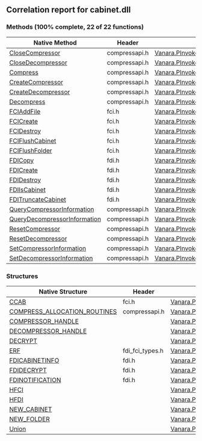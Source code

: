 ## Correlation report for cabinet.dll  
### Methods (100% complete, 22 of 22 functions)  
Native Method | Header | Managed Method  
--- | --- | ---  
[CloseCompressor](https://www.google.com/search?num=5&q=CloseCompressor+site%3Adocs.microsoft.com) | compressapi.h | [Vanara.PInvoke.Cabinet.CloseCompressor](https://github.com/dahall/Vanara/search?l=C%23&q=CloseCompressor)  
[CloseDecompressor](https://www.google.com/search?num=5&q=CloseDecompressor+site%3Adocs.microsoft.com) | compressapi.h | [Vanara.PInvoke.Cabinet.CloseDecompressor](https://github.com/dahall/Vanara/search?l=C%23&q=CloseDecompressor)  
[Compress](https://www.google.com/search?num=5&q=Compress+site%3Adocs.microsoft.com) | compressapi.h | [Vanara.PInvoke.Cabinet.Compress](https://github.com/dahall/Vanara/search?l=C%23&q=Compress)  
[CreateCompressor](https://www.google.com/search?num=5&q=CreateCompressor+site%3Adocs.microsoft.com) | compressapi.h | [Vanara.PInvoke.Cabinet.CreateCompressor](https://github.com/dahall/Vanara/search?l=C%23&q=CreateCompressor)  
[CreateDecompressor](https://www.google.com/search?num=5&q=CreateDecompressor+site%3Adocs.microsoft.com) | compressapi.h | [Vanara.PInvoke.Cabinet.CreateDecompressor](https://github.com/dahall/Vanara/search?l=C%23&q=CreateDecompressor)  
[Decompress](https://www.google.com/search?num=5&q=Decompress+site%3Adocs.microsoft.com) | compressapi.h | [Vanara.PInvoke.Cabinet.Decompress](https://github.com/dahall/Vanara/search?l=C%23&q=Decompress)  
[FCIAddFile](https://www.google.com/search?num=5&q=FCIAddFile+site%3Adocs.microsoft.com) | fci.h | [Vanara.PInvoke.Cabinet.FCIAddFile](https://github.com/dahall/Vanara/search?l=C%23&q=FCIAddFile)  
[FCICreate](https://www.google.com/search?num=5&q=FCICreate+site%3Adocs.microsoft.com) | fci.h | [Vanara.PInvoke.Cabinet.FCICreate](https://github.com/dahall/Vanara/search?l=C%23&q=FCICreate)  
[FCIDestroy](https://www.google.com/search?num=5&q=FCIDestroy+site%3Adocs.microsoft.com) | fci.h | [Vanara.PInvoke.Cabinet.FCIDestroy](https://github.com/dahall/Vanara/search?l=C%23&q=FCIDestroy)  
[FCIFlushCabinet](https://www.google.com/search?num=5&q=FCIFlushCabinet+site%3Adocs.microsoft.com) | fci.h | [Vanara.PInvoke.Cabinet.FCIFlushCabinet](https://github.com/dahall/Vanara/search?l=C%23&q=FCIFlushCabinet)  
[FCIFlushFolder](https://www.google.com/search?num=5&q=FCIFlushFolder+site%3Adocs.microsoft.com) | fci.h | [Vanara.PInvoke.Cabinet.FCIFlushFolder](https://github.com/dahall/Vanara/search?l=C%23&q=FCIFlushFolder)  
[FDICopy](https://www.google.com/search?num=5&q=FDICopy+site%3Adocs.microsoft.com) | fdi.h | [Vanara.PInvoke.Cabinet.FDICopy](https://github.com/dahall/Vanara/search?l=C%23&q=FDICopy)  
[FDICreate](https://www.google.com/search?num=5&q=FDICreate+site%3Adocs.microsoft.com) | fdi.h | [Vanara.PInvoke.Cabinet.FDICreate](https://github.com/dahall/Vanara/search?l=C%23&q=FDICreate)  
[FDIDestroy](https://www.google.com/search?num=5&q=FDIDestroy+site%3Adocs.microsoft.com) | fdi.h | [Vanara.PInvoke.Cabinet.FDIDestroy](https://github.com/dahall/Vanara/search?l=C%23&q=FDIDestroy)  
[FDIIsCabinet](https://www.google.com/search?num=5&q=FDIIsCabinet+site%3Adocs.microsoft.com) | fdi.h | [Vanara.PInvoke.Cabinet.FDIIsCabinet](https://github.com/dahall/Vanara/search?l=C%23&q=FDIIsCabinet)  
[FDITruncateCabinet](https://www.google.com/search?num=5&q=FDITruncateCabinet+site%3Adocs.microsoft.com) | fdi.h | [Vanara.PInvoke.Cabinet.FDITruncateCabinet](https://github.com/dahall/Vanara/search?l=C%23&q=FDITruncateCabinet)  
[QueryCompressorInformation](https://www.google.com/search?num=5&q=QueryCompressorInformation+site%3Adocs.microsoft.com) | compressapi.h | [Vanara.PInvoke.Cabinet.QueryCompressorInformation](https://github.com/dahall/Vanara/search?l=C%23&q=QueryCompressorInformation)  
[QueryDecompressorInformation](https://www.google.com/search?num=5&q=QueryDecompressorInformation+site%3Adocs.microsoft.com) | compressapi.h | [Vanara.PInvoke.Cabinet.QueryDecompressorInformation](https://github.com/dahall/Vanara/search?l=C%23&q=QueryDecompressorInformation)  
[ResetCompressor](https://www.google.com/search?num=5&q=ResetCompressor+site%3Adocs.microsoft.com) | compressapi.h | [Vanara.PInvoke.Cabinet.ResetCompressor](https://github.com/dahall/Vanara/search?l=C%23&q=ResetCompressor)  
[ResetDecompressor](https://www.google.com/search?num=5&q=ResetDecompressor+site%3Adocs.microsoft.com) | compressapi.h | [Vanara.PInvoke.Cabinet.ResetDecompressor](https://github.com/dahall/Vanara/search?l=C%23&q=ResetDecompressor)  
[SetCompressorInformation](https://www.google.com/search?num=5&q=SetCompressorInformation+site%3Adocs.microsoft.com) | compressapi.h | [Vanara.PInvoke.Cabinet.SetCompressorInformation](https://github.com/dahall/Vanara/search?l=C%23&q=SetCompressorInformation)  
[SetDecompressorInformation](https://www.google.com/search?num=5&q=SetDecompressorInformation+site%3Adocs.microsoft.com) | compressapi.h | [Vanara.PInvoke.Cabinet.SetDecompressorInformation](https://github.com/dahall/Vanara/search?l=C%23&q=SetDecompressorInformation)  
### Structures  
Native Structure | Header | Managed Structure  
--- | --- | ---  
[CCAB](https://www.google.com/search?num=5&q=CCAB+site%3Adocs.microsoft.com) | fci.h | [Vanara.PInvoke.Cabinet.CCAB](https://github.com/dahall/Vanara/search?l=C%23&q=CCAB)  
[COMPRESS_ALLOCATION_ROUTINES](https://www.google.com/search?num=5&q=COMPRESS_ALLOCATION_ROUTINES+site%3Adocs.microsoft.com) | compressapi.h | [Vanara.PInvoke.Cabinet.COMPRESS_ALLOCATION_ROUTINES](https://github.com/dahall/Vanara/search?l=C%23&q=COMPRESS_ALLOCATION_ROUTINES)  
[COMPRESSOR_HANDLE](https://www.google.com/search?num=5&q=COMPRESSOR_HANDLE+site%3Adocs.microsoft.com) |  | [Vanara.PInvoke.Cabinet.COMPRESSOR_HANDLE](https://github.com/dahall/Vanara/search?l=C%23&q=COMPRESSOR_HANDLE)  
[DECOMPRESSOR_HANDLE](https://www.google.com/search?num=5&q=DECOMPRESSOR_HANDLE+site%3Adocs.microsoft.com) |  | [Vanara.PInvoke.Cabinet.DECOMPRESSOR_HANDLE](https://github.com/dahall/Vanara/search?l=C%23&q=DECOMPRESSOR_HANDLE)  
[DECRYPT](https://www.google.com/search?num=5&q=DECRYPT+site%3Adocs.microsoft.com) |  | [Vanara.PInvoke.Cabinet.FDIDECRYPT.DECRYPT](https://github.com/dahall/Vanara/search?l=C%23&q=DECRYPT)  
[ERF](https://www.google.com/search?num=5&q=ERF+site%3Adocs.microsoft.com) | fdi_fci_types.h | [Vanara.PInvoke.Cabinet.ERF](https://github.com/dahall/Vanara/search?l=C%23&q=ERF)  
[FDICABINETINFO](https://www.google.com/search?num=5&q=FDICABINETINFO+site%3Adocs.microsoft.com) | fdi.h | [Vanara.PInvoke.Cabinet.FDICABINETINFO](https://github.com/dahall/Vanara/search?l=C%23&q=FDICABINETINFO)  
[FDIDECRYPT](https://www.google.com/search?num=5&q=FDIDECRYPT+site%3Adocs.microsoft.com) | fdi.h | [Vanara.PInvoke.Cabinet.FDIDECRYPT](https://github.com/dahall/Vanara/search?l=C%23&q=FDIDECRYPT)  
[FDINOTIFICATION](https://www.google.com/search?num=5&q=FDINOTIFICATION+site%3Adocs.microsoft.com) | fdi.h | [Vanara.PInvoke.Cabinet.FDINOTIFICATION](https://github.com/dahall/Vanara/search?l=C%23&q=FDINOTIFICATION)  
[HFCI](https://www.google.com/search?num=5&q=HFCI+site%3Adocs.microsoft.com) |  | [Vanara.PInvoke.Cabinet.HFCI](https://github.com/dahall/Vanara/search?l=C%23&q=HFCI)  
[HFDI](https://www.google.com/search?num=5&q=HFDI+site%3Adocs.microsoft.com) |  | [Vanara.PInvoke.Cabinet.HFDI](https://github.com/dahall/Vanara/search?l=C%23&q=HFDI)  
[NEW_CABINET](https://www.google.com/search?num=5&q=NEW_CABINET+site%3Adocs.microsoft.com) |  | [Vanara.PInvoke.Cabinet.FDIDECRYPT.NEW_CABINET](https://github.com/dahall/Vanara/search?l=C%23&q=NEW_CABINET)  
[NEW_FOLDER](https://www.google.com/search?num=5&q=NEW_FOLDER+site%3Adocs.microsoft.com) |  | [Vanara.PInvoke.Cabinet.FDIDECRYPT.NEW_FOLDER](https://github.com/dahall/Vanara/search?l=C%23&q=NEW_FOLDER)  
[Union](https://www.google.com/search?num=5&q=Union+site%3Adocs.microsoft.com) |  | [Vanara.PInvoke.Cabinet.FDIDECRYPT.Union](https://github.com/dahall/Vanara/search?l=C%23&q=Union)  
